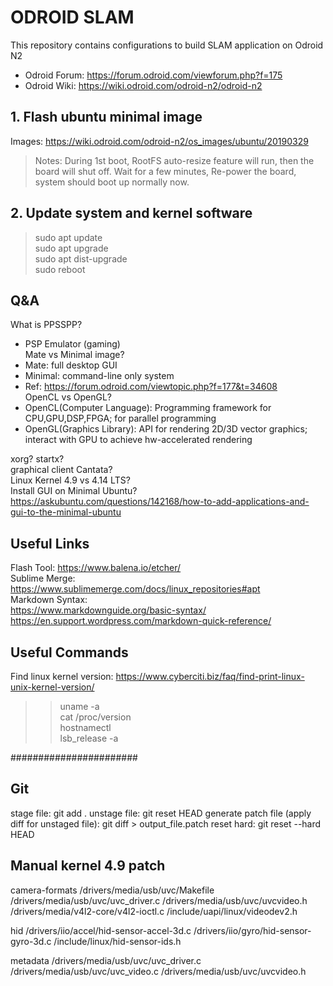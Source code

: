 # ODROID SLAM
This repository contains configurations to build SLAM application on Odroid N2  
- Odroid Forum: https://forum.odroid.com/viewforum.php?f=175  
- Odroid Wiki: https://wiki.odroid.com/odroid-n2/odroid-n2  

## 1. Flash ubuntu minimal image  
Images: https://wiki.odroid.com/odroid-n2/os_images/ubuntu/20190329
> Notes: During 1st boot, RootFS auto-resize feature will run, then the board will shut off. Wait for a few minutes, Re-power the board, system should boot up normally now.

## 2. Update system and kernel software
> sudo apt update  
> sudo apt upgrade  
> sudo apt dist-upgrade  
> sudo reboot  

## Q&A
What is PPSSPP?  
- PSP Emulator (gaming)  
Mate vs Minimal image?  
- Mate: full desktop GUI  
- Minimal: command-line only system  
- Ref: https://forum.odroid.com/viewtopic.php?f=177&t=34608  
OpenCL vs OpenGL?  
- OpenCL(Computer Language): Programming framework for CPU,GPU,DSP,FPGA; for parallel programming  
- OpenGL(Graphics Library): API for rendering 2D/3D vector graphics; interact with GPU to achieve   hw-accelerated rendering

xorg? startx?  
graphical client Cantata?  
Linux Kernel 4.9 vs 4.14 LTS?  
Install GUI on Minimal Ubuntu?  
https://askubuntu.com/questions/142168/how-to-add-applications-and-gui-to-the-minimal-ubuntu  


## Useful Links  
Flash Tool: https://www.balena.io/etcher/  
Sublime Merge: https://www.sublimemerge.com/docs/linux_repositories#apt  
Markdown Syntax:  
https://www.markdownguide.org/basic-syntax/  
https://en.support.wordpress.com/markdown-quick-reference/  


## Useful Commands  
Find linux kernel version: https://www.cyberciti.biz/faq/find-print-linux-unix-kernel-version/  
>> uname -a  
>> cat /proc/version  
>> hostnamectl  
>> lsb_release -a  

#######################
## Git
stage file: git add .
unstage file: git reset HEAD
generate patch file (apply diff for unstaged file): git diff > output_file.patch
reset hard: git reset --hard HEAD

## Manual kernel 4.9 patch
camera-formats
	/drivers/media/usb/uvc/Makefile
	/drivers/media/usb/uvc/uvc_driver.c
	/drivers/media/usb/uvc/uvcvideo.h
	/drivers/media/v4l2-core/v4l2-ioctl.c
	/include/uapi/linux/videodev2.h

hid
    /drivers/iio/accel/hid-sensor-accel-3d.c
    /drivers/iio/gyro/hid-sensor-gyro-3d.c
    /include/linux/hid-sensor-ids.h

metadata
    /drivers/media/usb/uvc/uvc_driver.c
    /drivers/media/usb/uvc/uvc_video.c
    /drivers/media/usb/uvc/uvcvideo.h




























